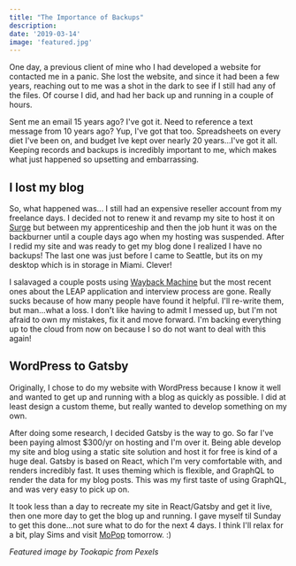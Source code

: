 ```yaml
---
title: "The Importance of Backups"
description: 
date: '2019-03-14'
image: 'featured.jpg'
---
```

One day, a previous client of mine who I had developed a website for contacted me in a panic.  She lost the website, and since it had been a few years, reaching out to me was a shot in the dark to see if I still had any of the files. Of course I did, and had her back up and running in a couple of hours.

Sent me an email 15 years ago? I've got it.  Need to reference a text message from 10 years ago? Yup, I've got that too.  Spreadsheets on every diet I've been on, and budget Ive kept over nearly 20 years...I've got it all. Keeping records and backups is incredibly important to me, which makes what just happened so upsetting and embarrassing.

## I lost my blog

So, what happened was...  I still had an expensive reseller account from my freelance days. I decided not to renew it and revamp my site to host it on [Surge](https://surge.sh) but between my apprenticeship and then the job hunt it was on the backburner until a couple days ago when my hosting was suspended. After I redid my site and was ready to get my blog done I realized I have no backups!  The last one was just before I came to Seattle, but its on my desktop which is in storage in Miami. Clever!

I salavaged a couple posts using [Wayback Machine](https://archive.org/web/) but the most recent ones about the LEAP application and interview process are gone. Really sucks because of how many people have found it helpful.  I'll re-write them, but man...what a loss. I don't like having to admit I messed up, but I'm not afraid to own my mistakes, fix it and move forward. I'm backing everything up to the cloud from now on because I so do not want to deal with this again!

## WordPress to Gatsby

 Originally, I chose to do my website with WordPress because I know it well and wanted to get up and running with a blog as quickly as possible. I did at least design a custom theme, but really wanted to develop something on my own.

 After doing some research, I decided Gatsby is the way to go.  So far I've been paying almost $300/yr on hosting and I'm over it. Being able develop my site and blog using a static site solution and host it for free is kind of a huge deal.  Gatsby is based on React, which I'm very comfortable with, and renders incredibly fast.  It uses theming which is flexible, and GraphQL to render the data for my blog posts. This was my first taste of using GraphQL, and was very easy to pick up on.

It took less than a day to recreate my site in React/Gatsby and get it live, then one more day to get the blog up and running.  I gave myself til Sunday to get this done...not sure what to do for the next 4 days.  I think I'll relax for a bit, play Sims and visit [MoPop](https://www.mopop.org/) tomorrow. :) 

*Featured image by Tookapic from Pexels*